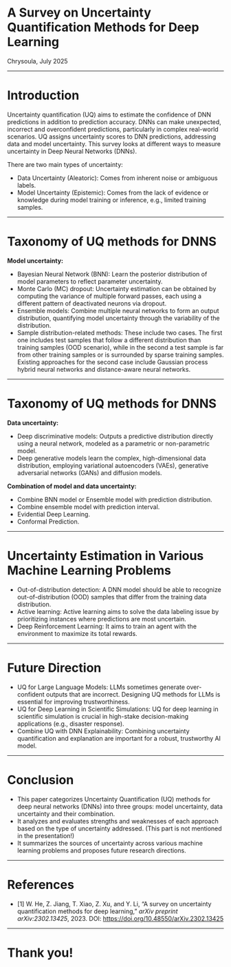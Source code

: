 # A Survey on Uncertainty Quantification Methods for Deep Learning

Chrysoula, July 2025

---


# Introduction
<div style="max-width: 1000px; margin: 0 auto; text-align: left;">

Uncertainty quantification (UQ) aims to estimate the confidence of DNN predictions in addition to
prediction accuracy. DNNs can make unexpected, incorrect and overconfident predictions, particularly in complex real-world scenarios.
UQ assigns uncertainty scores to DNN predictions, addressing data and model uncertainty.
This survey looks at different ways to measure uncertainty in Deep Neural Networks (DNNs). 
 
There are two main types of uncertainty:
- Data Uncertainty (Aleatoric): Comes from inherent noise or ambiguous labels.
- Model Uncertainty (Epistemic): Comes from the lack of evidence or knowledge during model training
or inference, e.g., limited training samples.

</div>


---

# Taxonomy of UQ methods for DNNS  
<div style="max-width: 1000px; margin: 0 auto; text-align: left;">

**Model uncertainty:**

</div>


- Bayesian Neural Network (BNN): Learn the posterior distribution of model parameters to reflect parameter uncertainty.
- Monte Carlo (MC) dropout: Uncertainty estimation can be obtained by computing the variance of multiple forward passes, each using a different pattern of deactivated neurons via dropout. 
- Ensemble models: Combine multiple neural networks to form an output distribution, quantifying model uncertainty through the variability of the distribution. 
- Sample distribution-related methods: These include two cases. The first one includes test samples that follow a different distribution than training samples (OOD scenario), while in the second a test sample is far from other training samples or is surrounded by sparse training samples. Existing approaches for the second case include Gaussian process hybrid neural networks and distance-aware neural networks. 

---

# Taxonomy of UQ methods for DNNS  

<div style="max-width: 1000px; margin: 0 auto; text-align: left;">

**Data uncertainty:**

</div>

- Deep discriminative models: Outputs a predictive distribution directly using a neural network, modeled as a parametric or non-parametric model.
- Deep generative models learn the complex, high-dimensional data distribution, employing variational autoencoders (VAEs), generative adversarial networks (GANs) and diffusion models.


<div style="max-width: 1000px; margin: 0 auto; text-align: left;">

**Combination of model and data uncertainty:**

</div>


- Combine BNN model or Ensemble model with prediction distribution.
- Combine ensemble model with prediction interval.
- Evidential Deep Learning.
- Conformal Prediction.

---

# Uncertainty Estimation in Various Machine Learning Problems
- Out-of-distribution detection: A DNN model should be able to recognize out-of-distribution (OOD) samples that differ from the training data distribution.
- Active learning: Active learning aims to solve the data labeling issue by prioritizing instances where predictions are most uncertain.
- Deep Reinforcement Learning: It aims to train an agent with the environment to maximize its total rewards.

---
# Future Direction
- UQ for Large Language Models: LLMs sometimes generate over-confident outputs that are incorrect. Designing UQ methods for LLMs is essential for improving trustworthiness.
- UQ for Deep Learning in Scientific Simulations: UQ for deep learning in scientific simulation is crucial in high-stake decision-making applications (e.g., disaster response).
- Combine UQ with DNN Explainability: Combining uncertainty quantification and explanation are important for a robust, trustworthy AI model.

---
# Conclusion
- This paper categorizes Uncertainty Quantification (UQ) methods for deep neural networks (DNNs) into three groups: model uncertainty, data uncertainty and their combination.
- It analyzes and evaluates strengths and weaknesses of each approach based on the type of uncertainty addressed. (This part is not mentioned in the presentation!)
- It summarizes the sources of uncertainty across various machine learning problems and proposes future research directions.

---
# References 
- [1] W. He, Z. Jiang, T. Xiao, Z. Xu, and Y. Li, “A survey on uncertainty quantification methods for deep learning,” *arXiv preprint arXiv:2302.13425*, 2023. DOI: https://doi.org/10.48550/arXiv.2302.13425


---
# Thank you!



